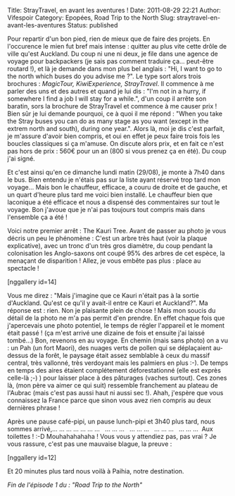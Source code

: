 Title: StrayTravel, en avant les aventures !
Date: 2011-08-29 22:21
Author: Vifespoir
Category: Epopées, Road Trip to the North
Slug: straytravel-en-avant-les-aventures
Status: published

Pour repartir d'un bon pied, rien de mieux que de faire des projets. En
l'occurence le mien fut bref mais intense : quitter au plus vite cette
drôle de ville qu'est Auckland. Du coup ni une ni deux, je file dans une
agence de voyage pour backpackers (je sais pas comment traduire ça...
peut-être routard !), et là je demande dans mon plus bel anglais : "Hi,
I want to go to the north which buses do you advise me ?". Le type sort
alors trois brochures : *MagicTour, KiwiExperience, StrayTravel*. Il
commence à me parler des uns et des autres et quand je lui dis : "I'm
not in a hurry, if somewhere I find a job I will stay for a while.",
d'un coup il arrête son baratin, sors la brochure de StrayTravel et
commence à me causer prix ! Bien sûr je lui demande pourquoi, ce à quoi
il me répond : "When you take the Stray buses you can do as many stage
as you want (except in the extrem north and south), during one year.".
Alors là, moi je dis c'est parfait, je m'assure d'avoir bien compris, et
oui en effet je peux faire trois fois les boucles classiques si ça
m'amuse. On discute alors prix, et en fait ce n'est pas hors de prix :
560€ pour un an (800 si vous prenez ça en été). Du coup j'ai signé.

Et c'est ainsi qu'en ce dimanche lundi matin (29/08), je monte à 7h40
dans le bus. Bien entendu je n'étais pas sur la liste ayant réservé trop
tard mon voyage... Mais bon le chauffeur, efficace, a couru de droite et
de gauche, et un quart d'heure plus tard me voici bien installé. Le
chauffeur bien que laconique a été efficace et nous a dispensé des
commentaires sur tout le voyage. Bon j'avoue que je n'ai pas toujours
tout compris mais dans l'ensemble ça a été !

Voici notre premier arrêt : The Kauri Tree. Avant de passer au photo je
vous décris un peu le phénomène : C'est un arbre très haut (voir la
plaque explicative), avec un tronc d'un très gros diamètre, du coup
pendant la colonisation les Anglo-saxons ont coupé 95% des arbres de cet
espèce, la menaçant de disparition ! Allez, je vous embête pas plus :
place au spectacle !

\[nggallery id=14\]

Vous me direz : "Mais j'imagine que ce Kauri n'était pas à la sortie
d'Auckland. Qu'est ce qu'il y avait-il entre ce Kauri et Auckland?". Ma
réponse est : rien. Non je plaisante plein de chose ! Mais mon soucis du
détail de la photo ne m'a pas permit d'en prendre. En effet chaque fois
que j'apercevais une photo potentiel, le temps de régler l'appareil et
le moment était passé ! (ça m'est arrivé une dizaine de fois et ensuite
j'ai laissé tombé...) Bon, revenons en au voyage. En chemin (mais sans
photo) on a vu : un Pah (un fort Maori), des nuages verts de pollen qui
se déplaçaient au-dessus de la forêt, le paysage était assez semblable à
ceux du massif central, très vallonné, très verdoyant mais les palmiers
en plus :-). De temps en temps des aires étaient complétement
déforestationné (elle est exprès celle-là ;-) ) pour laisser place à des
pâturages (vaches surtout). Ces zones là, (mon père va aimer ce qui
suit) ressemble franchement au plateau de l'Aubrac (mais c'est pas aussi
haut ni aussi sec !). Ahah, j'espère que vous connaissez la France parce
que sinon vous avez rien compris au deux dernières phrase !

Après une pause café-pipi, un pause lunch-pipi et 3h40 plus tard, nous
sommes arrivé,... ... ... ... ... ... ...   ... ... ...   ... ... ...  
... ... ...   ... ... ...  Aux toilettes ! :-D Mouhahahahaha ! Vous vous
y attendiez pas, pas vrai ? Je vous rassure, c'est pas une mauvaise
blague, la preuve :

\[nggallery id=12\]

Et 20 minutes plus tard nous voilà à Paihia, notre destination.

*Fin de l'épisode 1 du : "Road Trip to the North"*
